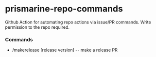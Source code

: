 # prismarine-repo-commands

Github Action for automating repo actions via issue/PR commands. Write permission to the repo required.

### Commands
* /makerelease [release version] -- make a release PR
<!-- * /fixlint -- run `standard --fix` on the current PR, then push the update to the PR -->

